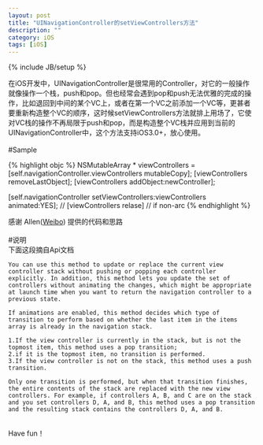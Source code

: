 ```yaml
---
layout: post
title: "UINavigationController的setViewControllers方法"
description: ""
category: iOS 
tags: [iOS]
---
```

{% include JB/setup %}

在iOS开发中，UINavigationController是很常用的Controller，对它的一般操作就像操作一个栈，push和pop。但也经常会遇到pop和push无法优雅的完成的操作，比如退回到中间的某个VC上，或者在第一个VC之前添加一个VC等，更甚者要重新构造整个VC的顺序，这时候setViewControllers方法就排上用场了，它使对VC栈的操作不再局限于push和pop，而是构造整个VC栈并应用到当前的UINavigationController中，这个方法支持iOS3.0+，放心使用。      
<br />
#Sample

{% highlight objc %}
NSMutableArray * viewControllers = [self.navigationController.viewControllers mutableCopy];
[viewControllers removeLastObject];
[viewControllers addObject:newController];

[self.navigationController setViewControllers:viewControllers animated:YES];
// [viewControllers relase] // if non-arc
{% endhighlight %}

感谢 Allen([Weibo](http://www.weibo.com/122678100)) 提供的代码和思路
<br />
<br />
#说明  
下面这段摘自Api文档   

	You can use this method to update or replace the current view controller stack without pushing or popping each controller explicitly. In addition, this method lets you update the set of controllers without animating the changes, which might be appropriate at launch time when you want to return the navigation controller to a previous state.

	If animations are enabled, this method decides which type of transition to perform based on whether the last item in the items array is already in the navigation stack. 

	1.If the view controller is currently in the stack, but is not the topmost item, this method uses a pop transition; 
	2.if it is the topmost item, no transition is performed. 
	3.If the view controller is not on the stack, this method uses a push transition. 

	Only one transition is performed, but when that transition finishes, the entire contents of the stack are replaced with the new view controllers. For example, if controllers A, B, and C are on the stack and you set controllers D, A, and B, this method uses a pop transition and the resulting stack contains the controllers D, A, and B.
<br />
Have fun！
<br />
<br />






















